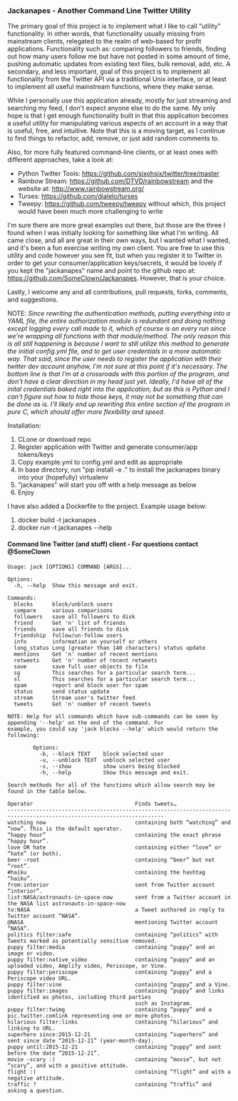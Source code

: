 ### Jackanapes - Another Command Line Twitter Utility # 
The primary goal of this project is to implement what I like to call "utility" functionality. In other
words, that functionality usually missing from mainstream clients, relegated to the realm of web-based for profit
applications. Functionality such as: comparing followers to friends, finding out how many users follow me but have 
not posted in some amount of time, pushing automatic updates from existing text files, bulk removal, add, etc. 
A secondary, and less important, goal of this project is to implement all functionality from the Twitter API via 
a traditional Unix interface, or at least to implement all useful mainstream functions, where they make sense.

While I personally use this application already, mostly for just streaming and searching my feed, I don't expect
anyone else to do the same. My only hope is that I get enough functionality built in that this application becomes
a useful utility for manipulating various aspects of an account in a way that is useful, free, and intuitive. Note
that this is a moving target, as I continue to find things to refactor, add, remove, or just add random comments
to.

Also, for more fully featured command-line clients, or at least ones with different approaches, take a look at:

* Python Twitter Tools: https://github.com/sixohsix/twitter/tree/master
* Rainbow Stream: https://github.com/DTVD/rainbowstream and the website at: http://www.rainbowstream.org/
* Turses: https://github.com/dialelo/turses
* Tweepy: https://github.com/tweepy/tweepy without which, this project would have been much more challenging to write

I'm sure there are more great examples out there, but those are the three I found when I was initially looking for
something like what I'm writing. All came close, and all are great in their own ways, but I wanted what I wanted, 
and it's been a fun exercise writing my own client. You are free to use this utility and code however you see fit,
but when you register it to Twitter in order to get your consumer/application keys/secrets, it would be lovely if
you kept the "jackanapes" name and point to the github repo at: https://github.com/SomeClown/Jackanapes. However, 
that is your choice.

Lastly, I welcome any and all contributions, pull requests, forks, comments, and suggestions.


NOTE: _Since rewriting the authentication methods, putting everything into a YAML file, the entire authorization module
is redundant and doing nothing except logging every call made to it, which of course is on every run since we're
wrapping all functions with that module/method. The only reason this is all still happening is because I want to
still utilize this method to generate the initial config.yml file, and to get user credentials in a more automatic
way. That said, since the user needs to register the application with their twitter dev account anyhow, I'm not
sure at this point if it's necessary. The bottom line is that I'm at a crossroads with this portion of the program,
and don't have a clear direction in my head just yet. Ideally, I'd have all of the inital credentials baked right
into the application, but as this is Python and I can't figure out how to hide those keys, it may not be something
that can be done as is. I'll likely end up rewriting this entire section of the program in pure C, which should
offer more flexibility and speed._


Installation:
1. CLone or download repo
2. Register application with Twitter and generate consumer/app tokens/keys
3. Copy example.yml to config.yml and edit as appropriate
4. In base directory, run "pip install -e ." to install the jackanapes binary into your (hopefully) virtualenv
5. "jackanapes" will start you off with a help message as below
6. Enjoy

I have also added a Dockerfile to the project. Example usage below:
1. docker build -t jackanapes .
2. docker run -t jackanapes --help

#### Command line Twitter (and stuff) client - For questions contact @SomeClown


```
Usage: jack [OPTIONS] COMMAND [ARGS]...
 
Options:
  -h, --help  Show this message and exit.
 
Commands:
  blocks      block/unblock users
  compare     various comparisons
  followers   save all followers to disk
  friend      Get 'n' list of friends
  friends     save all friends to disk
  friendship  follow/un-follow users
  info        information on yourself or others
  long_status Long (greater than 140 characters) status update
  mentions    Get 'n' number of recent mentions
  retweets    Get 'n' number of recent retweets
  save        save full user objects to file
  sg          This searches for a particular search term...
  sl          This searches for a particular search term...
  spam        report and block user for spam
  status      send status update
  stream      Stream user's twitter feed
  tweets      Get 'n' number of recent tweets
 
NOTE: Help for all commands which have sub-commands can be seen by appending '--help' on the end of the command. For
example, you could say 'jack blocks --help' which would return the following:
        
        Options:
          -b, --block TEXT    block selected user
          -u, --unblock TEXT  unblock selected user
          -s, --show          show users being blocked
          -h, --help          Show this message and exit.

Search methods for all of the functions which allow search may be found in the table below.

Operator                                Finds tweets…
----------------------------------------------------------------------------------------------------------------------- 
watching now                            containing both “watching” and “now”. This is the default operator.
“happy hour”                            containing the exact phrase “happy hour”.
love OR hate                            containing either “love” or “hate” (or both).
beer -root                              containing “beer” but not “root”.
#haiku                                  containing the hashtag “haiku”.
from:interior                           sent from Twitter account “interior”.
list:NASA/astronauts-in-space-now       sent from a Twitter account in the NASA list astronauts-in-space-now
to:NASA                                 a Tweet authored in reply to Twitter account “NASA”.
@NASA                                   mentioning Twitter account “NASA”.
politics filter:safe                    containing “politics” with Tweets marked as potentially sensitive removed.
puppy filter:media                      containing “puppy” and an image or video.
puppy filter:native_video               containing “puppy” and an uploaded video, Amplify video, Periscope, or Vine.
puppy filter:periscope                  containing “puppy” and a Periscope video URL.
puppy filter:vine                       containing “puppy” and a Vine.
puppy filter:images                     containing “puppy” and links identified as photos, including third parties 
                                        such as Instagram.
puppy filter:twimg                      containing “puppy” and a pic.twitter.comlink representing one or more photos.
hilarious filter:links                  containing “hilarious” and linking to URL.
superhero since:2015-12-21              containing “superhero” and sent since date “2015-12-21” (year-month-day).
puppy until:2015-12-21                  containing “puppy” and sent before the date “2015-12-21”.
movie -scary :)                         containing “movie”, but not “scary”, and with a positive attitude.
flight :(                               containing “flight” and with a negative attitude.
traffic ?                               containing “traffic” and asking a question.
```
